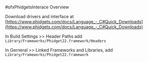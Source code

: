 #ofxPhidgetsInterace Overview

Download drivers and interface at [https://www.phidgets.com/docs/Language_-_C#Quick_Downloads](https://www.phidgets.com/docs/Language_-_C#Quick_Downloads)
 
In Build Settings >> Header Paths add ```Library/Frameworks/Phidget22.framework/Headers```

In Gerneral >> Linked Frameworks and Libraries, add ```Library/Frameworks/Phidget22.framework```